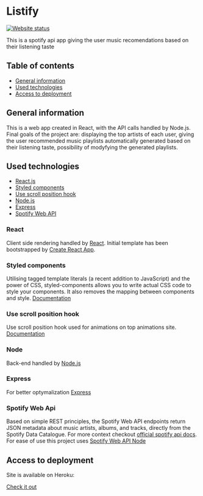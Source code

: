 # Listify

[![Website status](https://img.shields.io/website?url=https%3A%2F%2Fspotify-listify.herokuapp.com%2F)](https://spotify-listify.herokuapp.com/)

This is a spotify api app giving the user music recomendations based on their listening taste

## Table of contents

* [General information](#general-information)
* [Used technologies](#used-technologies)
* [Access to deployment](#access-to-deployment)

## General information

This is a web app created in React, with the API calls handled by Node.js. Final goals of the project are: displaying the top artists of each user, giving the user recommended music playlists automatically generated based on their listening taste, possibility of modyfying the generated playlists. 

## Used technologies
* [React.js](#react)
* [Styled components](#styled-components)
* [Use scroll position hook](#use-scroll-position-hook)
* [Node.js](#node)
* [Express](#express)
* [Spotify Web API](#spotify-web-api)

### React
Client side rendering handled by [React](https://reactjs.org/). Initial template has been bootstrapped by [Create React App](https://github.com/facebook/create-react-app).

### Styled components
Utilising tagged template literals (a recent addition to JavaScript) and the power of CSS, styled-components allows you to write actual CSS code to style your components. It also removes the mapping between components and style. [Documentation](https://styled-components.com/docs)

### Use scroll position hook
Use scroll position hook used for animations on top animations site. [Documentation](https://github.com/n8tb1t/use-scroll-position)

### Node
Back-end handled by [Node.js](https://github.com/nodejs)

### Express
For better optymalization [Express](https://github.com/expressjs/express)

### Spotify Web Api
Based on simple REST principles, the Spotify Web API endpoints return JSON metadata about music artists, albums, and tracks, directly from the Spotify Data Catalogue. For more context checkout [official spotify api docs](https://developer.spotify.com/documentation/web-api/).
For ease of use this project uses [Spotify Web API Node](https://github.com/thelinmichael/spotify-web-api-node)


## Access to deployment

Site is available on Heroku:

[Check it out](https://spotify-listify.herokuapp.com)
